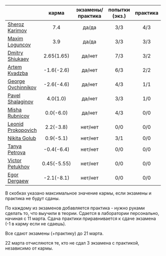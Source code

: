 |                                                            | карма | экзамены/практика |  попытки (экз.) | практика |
|------------------------------------------------------------|:------------:|:------------:|:-------:|:----:|
| [Sheroz Karimov](https://github.com/SherozKarimov)         |  7.4         |   да/да      |    3/3  | 4/3  |
| [Maxim Loguncov](https://github.com/MaximLoguncov)         |  3.9         |   да/да      |    3/3  | 3/3  |
| [Dmitry Shiukaev](https://github.com/DmitryShiukaev)       |  2.65(1.65)  |   да/нет     |    7/3  | 3/2  |
| [Artem Kvadzba](https://github.com/ArtemKvadzba)           |  -1.6(-2.6)  |   да/нет     |    6/3  | 2/2  |
| [George Ovchinnikov](https://github.com/GeorgeOvchinnikov) |  -2.6(-4.6)  |   да/нет     |    4/3  | 1/1  |
| [Pavel Shalaginov](https://github.com/PavelShalaginov)     |  4.0(1.0)    |   да/нет     |    3/3  | 1/0  |
| [Misha Rubnicov](https://github.com/MishaRubnicov)         |  0.0(-6.0)   |   да/нет     |    4/3  | 0/0  |
| [Leonid Prokopovich](https://github.com/leonidprokopovich) |  2.2(-3.8)   |   нет/нет    |    0/0  | 0/0  |
| [Nikita Golub](https://github.com/NikitaGolub)             |  0.9(-5.1)   |   нет/нет    |    3/1  | 0/0  |
| [Tanya Petrova](https://github.com/TanyaPetrova)           |  -0.4(-6.4)  |   нет/нет    |    0/0  | 0/0  |
| [Victor Petukhov](https://github.com/VictorPetukhov)       |  0.45(-5.55) |   нет/нет    |    0/0  | 0/0  |
| [Egor Dergaew](https://github.com/EgorDergaew)             |  -2.1(-8.1)  |   нет/нет    |    0/0  | 0/0  |



В скобках указано максимальное значение кармы, если экзамены и практика не будут сданы.




По каждому из экзаменов добавляется практика - нужно руками сделать то, что выучили в теории. Сдается в лаборатории персонально, начиная с 11 марта. Сдача практики приравнивается к сдаче экзамена (-1 в карму если не сдаешь).


Все сдают экзамены (+практику) до 21 марта.


22 марта отчисляются те, кто не сдал 3 экзамена с практикой, независимо от кармы.
